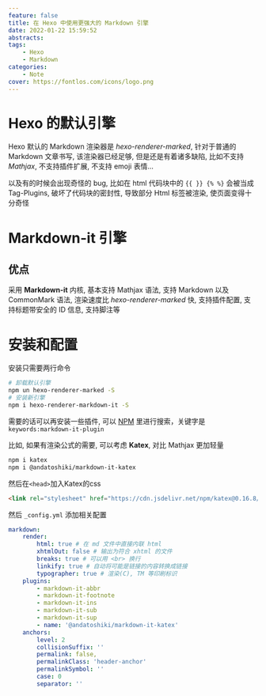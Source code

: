 ```yaml
---
feature: false
title: 在 Hexo 中使用更强大的 Markdown 引擎
date: 2022-01-22 15:59:52
abstracts:
tags:
    - Hexo
    - Markdown
categories:
    - Note
cover: https://fontlos.com/icons/logo.png
---
```


# Hexo 的默认引擎

Hexo 默认的 Markdown 渲染器是 *hexo-renderer-marked*, 针对于普通的 Markdown 文章书写, 该渲染器已经足够, 但是还是有着诸多缺陷, 比如不支持 *Mathjax*, 不支持插件扩展, 不支持 emoji 表情...

以及有的时候会出现奇怪的 bug, 比如在 html 代码块中的 `{{ }} {% %}` 会被当成 Tag-Plugins, 破坏了代码块的密封性, 导致部分 Html 标签被渲染, 使页面变得十分奇怪

# Markdown-it 引擎

## 优点

采用 **Markdown-it** 内核, 基本支持 Mathjax 语法, 支持 Markdown 以及 CommonMark 语法, 渲染速度比 *hexo-renderer-marked* 快, 支持插件配置, 支持标题带安全的 ID 信息, 支持脚注等

# 安装和配置

安装只需要两行命令

```sh
# 卸载默认引擎
npm un hexo-renderer-marked -S
# 安装新引擎
npm i hexo-renderer-markdown-it -S
```

需要的话可以再安装一些插件, 可以 [NPM](https://www.npmjs.com/) 里进行搜索，关键字是 `keywords:markdown-it-plugin`

比如, 如果有渲染公式的需要, 可以考虑 **Katex**, 对比 Mathjax 更加轻量

```sh
npm i katex
npm i @andatoshiki/markdown-it-katex
```

然后在`<head>`加入Katex的css

```html
<link rel="stylesheet" href="https://cdn.jsdelivr.net/npm/katex@0.16.8/dist/katex.min.css">
```

然后 `_config.yml` 添加相关配置

```yml
markdown:
    render:
        html: true # 在 md 文件中直接内联 html
        xhtmlOut: false # 输出为符合 xhtml 的文件
        breaks: true # 可以用 <br> 换行
        linkify: true # 自动将可能是链接的内容转换成链接
        typographer: true # 渲染(C), TM 等印刷标识
    plugins:
        - markdown-it-abbr
        - markdown-it-footnote
        - markdown-it-ins
        - markdown-it-sub
        - markdown-it-sup
        - name: '@andatoshiki/markdown-it-katex'
    anchors:
        level: 2
        collisionSuffix: ''
        permalink: false,
        permalinkClass: 'header-anchor'
        permalinkSymbol: ''
        case: 0
        separator: ''
```
